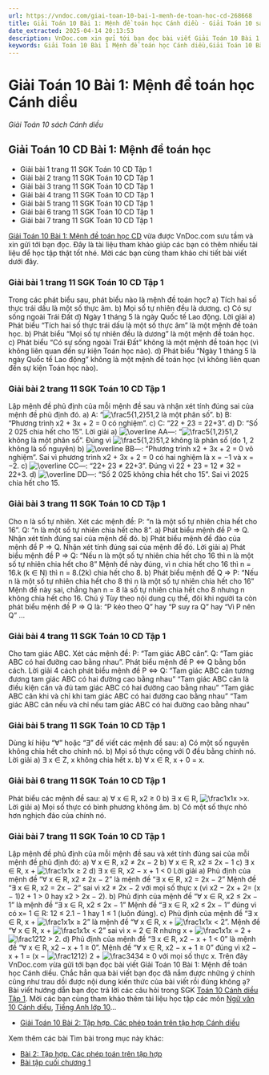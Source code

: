 ```yaml
---
url: https://vndoc.com/giai-toan-10-bai-1-menh-de-toan-hoc-cd-268668
title: Giải Toán 10 Bài 1: Mệnh đề toán học Cánh diều - Giải Toán 10 sách Cánh diều - VnDoc.com
date_extracted: 2025-04-14 20:13:53
description: VnDoc.com xin gửi tới bạn đọc bài viết Giải Toán 10 Bài 1: Mệnh đề toán học Cánh diều. Mời các bạn cùng tham khảo chi tiết bài viết dưới đây.
keywords: Giải Toán 10 Bài 1 Mệnh đề toán học Cánh diều,Giải Toán 10 Bài 1 Mệnh đề toán học,Giải Toán 10 Bài 1,Mệnh đề toán học,toán 10,toán 10 CD,giải toán 10,giải toán 10 CD,toán 10 cánh diều,văn mẫu 10 cánh diều
---
```


# Giải Toán 10 Bài 1: Mệnh đề toán học Cánh diều
 _Giải Toán 10 sách Cánh diều_
## Giải Toán 10 CD Bài 1: Mệnh đề toán học
  * Giải bài 1 trang 11 SGK Toán 10 CD Tập 1
  * Giải bài 2 trang 11 SGK Toán 10 CD Tập 1
  * Giải bài 3 trang 11 SGK Toán 10 CD Tập 1
  * Giải bài 4 trang 11 SGK Toán 10 CD Tập 1
  * Giải bài 5 trang 11 SGK Toán 10 CD Tập 1
  * Giải bài 6 trang 11 SGK Toán 10 CD Tập 1
  * Giải bài 7 trang 11 SGK Toán 10 CD Tập 1

[Giải Toán 10 Bài 1: Mệnh đề toán học CD](<https://vndoc.com/giai-toan-10-bai-1-menh-de-toan-hoc-cd-268668>) vừa được VnDoc.com sưu tầm và xin gửi tới bạn đọc. Đây là tài liệu tham khảo giúp các bạn có thêm nhiều tài liệu để học tập thật tốt nhé. Mời các bạn cùng tham khảo chi tiết bài viết dưới đây.
### Giải bài 1 trang 11 SGK Toán 10 CD Tập 1
Trong các phát biểu sau, phát biểu nào là mệnh đề toán học?
a\) Tích hai số thực trái dấu là một số thực âm.
b\) Mọi số tự nhiên đều là dương.
c\) Có sự sống ngoài Trái Đất
d\) Ngày 1 tháng 5 là ngày Quốc tế Lao động.
Lời giải
a\) Phát biểu “Tích hai số thực trái dấu là một số thực âm” là một mệnh đề toán học.
b\) Phát biểu “Mọi số tự nhiên đều là dương” là một mệnh đề toán học.
c\) Phát biểu “Có sự sống ngoài Trái Đất” không là một mệnh đề toán học \(vì không liên quan đến sự kiện Toán học nào\).
d\) Phát biểu “Ngày 1 tháng 5 là ngày Quốc tế Lao động” không là một mệnh đề toán học \(vì không liên quan đến sự kiện Toán học nào\).
### Giải bài 2 trang 11 SGK Toán 10 CD Tập 1
Lập mệnh đề phủ định của mỗi mệnh đề sau và nhận xét tính đúng sai của mệnh đề phủ định đó.
a\) A: “![\\frac5{1,2}](https://i.vdoc.vn/data/image/blank.png)51,2 là một phân số”.
b\) B: “Phương trình x2 \+ 3x + 2 = 0 có nghiệm”.
c\) C: “22 \+ 23 = 22+3”.
d\) D: “Số 2 025 chia hết cho 15”.
Lời giải
a\) ![\\overline A](https://i.vdoc.vn/data/image/blank.png)A―: “![\\frac5{1,2}](https://i.vdoc.vn/data/image/blank.png)51,2 không là một phân số”.
Đúng vì ![\\frac5{1,2}](https://i.vdoc.vn/data/image/blank.png)51,2 không là phân số \(do 1, 2 không là số nguyên\)
b\) ![\\overline B](https://i.vdoc.vn/data/image/blank.png)B―: “Phương trình x2 \+ 3x + 2 = 0 vô nghiệm”.
Sai vì phương trình x2 \+ 3x + 2 = 0 có hai nghiệm là x = −1 và x = −2.
c\) ![\\overline C](https://i.vdoc.vn/data/image/blank.png)C―: “22\+ 23 ≠ 22+3”.
Đúng vì 22 \+ 23 = 12 ≠ 32 = 22+3.
d\) ![\\overline D](https://i.vdoc.vn/data/image/blank.png)D―: “Số 2 025 không chia hết cho 15”.
Sai vì 2025 chia hết cho 15.
### Giải bài 3 trang 11 SGK Toán 10 CD Tập 1
Cho n là số tự nhiên. Xét các mệnh đề:
P: “n là một số tự nhiên chia hết cho 16”.
Q: “n là một số tự nhiên chia hết cho 8”.
a\) Phát biểu mệnh đề P ⇒ Q. Nhận xét tính đúng sai của mệnh đề đó.
b\) Phát biểu mệnh đề đảo của mệnh đề P ⇒ Q. Nhận xét tính đúng sai của mệnh đề đó.
Lời giải
a\) Phát biểu mệnh đề P ⇒ Q: “Nếu n là một số tự nhiên chia hết cho 16 thì n là một số tự nhiên chia hết cho 8”
Mệnh đề này đúng, vì n chia hết cho 16 thì n = 16.k \(k ∈ N\) thì n = 8.\(2k\) chia hết cho 8.
b\) Phát biểu mệnh đề Q ⇒ P: “Nếu n là một số tự nhiên chia hết cho 8 thì n là một số tự nhiên chia hết cho 16”
Mệnh đề này sai, chẳng hạn n = 8 là số tự nhiên chia hết cho 8 nhưng n không chia hết cho 16.
Chú ý
Tùy theo nội dung cụ thể, đôi khi người ta còn phát biểu mệnh đề P ⇒ Q là: “P kéo theo Q” hay “P suy ra Q” hay “Vì P nên Q” …
### Giải bài 4 trang 11 SGK Toán 10 CD Tập 1
Cho tam giác ABC. Xét các mệnh đề:
P: “Tam giác ABC cân”.
Q: “Tam giác ABC có hai đường cao bằng nhau”.
Phát biểu mệnh đề P ⇔ Q bằng bốn cách.
Lời giải
4 cách phát biểu mệnh đề P ⇔ Q:
“Tam giác ABC cân tương đương tam giác ABC có hai đường cao bằng nhau”
“Tam giác ABC cân là điều kiện cần và đủ tam giác ABC có hai đường cao bằng nhau”
“Tam giác ABC cân khi và chỉ khi tam giác ABC có hai đường cao bằng nhau”
“Tam giác ABC cân nếu và chỉ nếu tam giác ABC có hai đường cao bằng nhau”
### Giải bài 5 trang 11 SGK Toán 10 CD Tập 1
Dùng kí hiệu “∀” hoặc “∃” để viết các mệnh đề sau:
a\) Có một số nguyên không chia hết cho chính nó.
b\) Mọi số thực cộng với 0 đều bằng chính nó.
Lời giải
a\) ∃ x ∈ Z, x không chia hết x.
b\) ∀ x ∈ R, x + 0 = x.
### Giải bài 6 trang 11 SGK Toán 10 CD Tập 1
Phát biểu các mệnh đề sau:
a\) ∀ x ∈ R, x2 ≥ 0
b\) ∃ x ∈ R, ![\\frac1x](https://i.vdoc.vn/data/image/blank.png)1x >x.
Lời giải
a\) Mọi số thực có bình phương không âm.
b\) Có một số thực nhỏ hơn nghịch đảo của chính nó.
### Giải bài 7 trang 11 SGK Toán 10 CD Tập 1
Lập mệnh đề phủ định của mỗi mệnh đề sau và xét tính đúng sai của mỗi mệnh đề phủ định đó:
a\) ∀ x ∈ R, x2 ≠ 2x − 2
b\) ∀ x ∈ R, x2 ≤ 2x − 1
c\) ∃ x ∈ R, x + ![\\frac1x](https://i.vdoc.vn/data/image/blank.png)1x ≥ 2
d\) ∃ x ∈ R, x2 − x + 1 < 0
Lời giải
a\) Phủ định của mệnh đề “∀ x ∈ R, x2 ≠ 2x − 2” là mệnh đề “∃ x ∈ R, x2 = 2x − 2”
Mệnh đề “∃ x ∈ R, x2 = 2x − 2” sai vì x2 ≠ 2x − 2 với mọi số thực x \(vì x2 − 2x + 2= \(x − 1\)2 \+ 1 > 0 hay x2 > 2x − 2\).
b\) Phủ định của mệnh đề “∀ x ∈ R, x2 ≤ 2x − 1” là mệnh đề “∃ x ∈ R, x2 ≤ 2x − 1”
Mệnh đề “∃ x ∈ R, x2 ≤ 2x − 1” đúng vì có x= 1 ∈ R: 12 ≤ 2.1 − 1 hay 1 ≤ 1 \(luôn đúng\).
c\) Phủ định của mệnh đề “∃ x ∈ R, x + ![\\frac1x](https://i.vdoc.vn/data/image/blank.png)1x ≥ 2” là mệnh đề “∀ x ∈ R, x + ![\\frac1x](https://i.vdoc.vn/data/image/blank.png)1x < 2”.
Mệnh đề “∀ x ∈ R, x + ![\\frac1x](https://i.vdoc.vn/data/image/blank.png)1x < 2” sai vì x = 2 ∈ R nhưng x + ![\\frac1x](https://i.vdoc.vn/data/image/blank.png)1x = 2 + ![\\frac12](https://i.vdoc.vn/data/image/blank.png)12 > 2.
d\) Phủ định của mệnh đề “∃ x ∈ R, x2 − x + 1 < 0” là mệnh đề “∀ x ∈ R, x2 − x + 1 ≥ 0”.
Mệnh đề “∀ x ∈ R, x2 − x + 1 ≥ 0” đúng vì x2 − x + 1 = \(x − ![\\frac12](https://i.vdoc.vn/data/image/blank.png)12\) 2 + ![\\frac34](https://i.vdoc.vn/data/image/blank.png)34 ≥ 0 với mọi số thực x.
Trên đây VnDoc.com vừa gửi tới bạn đọc bài viết Giải Toán 10 Bài 1: Mệnh đề toán học Cánh diều. Chắc hẳn qua bài viết bạn đọc đã nắm được những ý chính cũng như trau dồi được nội dung kiến thức của bài viết rồi đúng không ạ? Bài viết hướng dẫn bạn đọc trả lời các câu hỏi trong SGK [Toán 10 Cánh diều Tập 1](<https://vndoc.com/toan-10-canh-dieu-tap1>). Mời các bạn cùng tham khảo thêm tài liệu học tập các môn [Ngữ văn 10 Cánh diều](<https://vndoc.com/ngu-van-10-canh-dieu-tap1>), [Tiếng Anh lớp 10](<https://vndoc.com/tieng-anh-10-friends-global>)...
  * [Giải Toán 10 Bài 2: Tập hợp. Các phép toán trên tập hợp Cánh diều](<https://vndoc.com/giai-toan-10-bai-2-tap-hop-cac-phep-toan-tren-tap-hop-cd-271449>)

Xem thêm các bài Tìm bài trong mục này khác:
  * [Bài 2: Tập hợp. Các phép toán trên tập hợp](</giai-toan-10-bai-2-tap-hop-cac-phep-toan-tren-tap-hop-cd-271449>)
  * [Bài tập cuối chương 1](</bai-tap-cuoi-chuong-1-cd-272464>)

